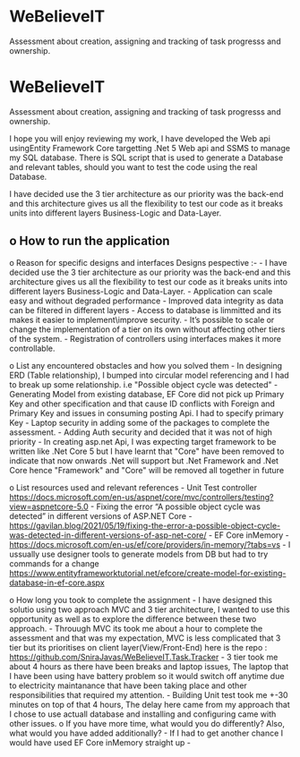 # WeBelieveIT
Assessment about creation, assigning and tracking of task progresss and ownership.

# WeBelieveIT
Assessment about creation, assigning and tracking of task progresss and ownership.

I hope you will enjoy reviewing my work, I have developed the Web api usingEntity Framework Core targetting .Net 5 Web api and SSMS to manage my SQL database. There is SQL script that is used to generate a Database and relevant tables, should you want to test the code using the real Database.

I have decided use the 3 tier architecture as our priority was the back-end and this architecture gives us all the flexibility to test our code as it breaks units into different layers Business-Logic and Data-Layer.

o How to run the application
  -  


o Reason for specific designs and interfaces
   Designs pespective :-
  	- I have decided use the 3 tier architecture as our priority was the back-end and this architecture gives us all the flexibility to test our code as it breaks units into different layers Business-Logic and Data-Layer.
  	- Application can scale easy and without degraded performance
  	- Improved data integrity as data can be filtered in different layers
  	- Access to database is limmitted and its makes it easier to implement\improve security.
  	- It’s possible to scale or change the implementation of a tier on its own without affecting other tiers of the system.
  	- Registration of controllers using interfaces makes it more controllable.

  
o List any encountered obstacles and how you solved them
	- In designing ERD (Table relationship), I bumped into circular model referencing and I had to break up some relationship. i.e "Possible object cycle was detected"
	- Generating Model from existing database, EF Core did not pick up Primary Key and other specification and that cause ID conflicts with Foreign and Primary Key and issues in consuming posting Api. I had to specify primary Key
	- Laptop security in adding some of the packages to complete the assessment.
	- Adding Auth security and decided that it was not of high priority
	- In creating asp.net Api, I was expecting target framework to be written like .Net Core 5 but I have learnt that "Core" have been removed to indicate that now onwards .Net will support but .Net Framework and .Net Core hence "Framework" and "Core" will be removed all together in future 

o List resources used and relevant references
	- Unit Test controller https://docs.microsoft.com/en-us/aspnet/core/mvc/controllers/testing?view=aspnetcore-5.0
	- Fixing the error “A possible object cycle was detected” in different versions of ASP.NET Core - https://gavilan.blog/2021/05/19/fixing-the-error-a-possible-object-cycle-was-detected-in-different-versions-of-asp-net-core/
	- EF Core inMemory - https://docs.microsoft.com/en-us/ef/core/providers/in-memory/?tabs=vs
        - I ussually use designer tools to generate models from DB but had to try commands for a change https://www.entityframeworktutorial.net/efcore/create-model-for-existing-database-in-ef-core.aspx

o How long you took to complete the assignment
	- I have designed this solutio using two approach MVC and 3 tier architecture, I wanted to use this opportunity as well as to explore the difference between these two approach.
	- Throuugh MVC its took me about a hour to complete the assessment and that was my expectation, MVC is less complicated that 3 tier but its prioritises on client layer(View/Front-End) here is the repo : https://github.com/SniraJavas/WeBelieveIT.Task.Tracker
	- 3 tier took me about 4 hours as there have been breaks and laptop issues, The laptop that I have been using have battery problem so it would switch off anytime due to electricity maintanance that have been taking place and other responsibilities that required my attention.
	- Building Unit test took me +-30 minutes on top of that 4 hours, The delay here came from my approach that I chose to use actuall database and installing and configuring came with other issues. 
o If you have more time, what would you do differently? Also, what would you have 
added additionally?
	- If I had to get another chance I would have used EF Core inMemory straight up
	- 
